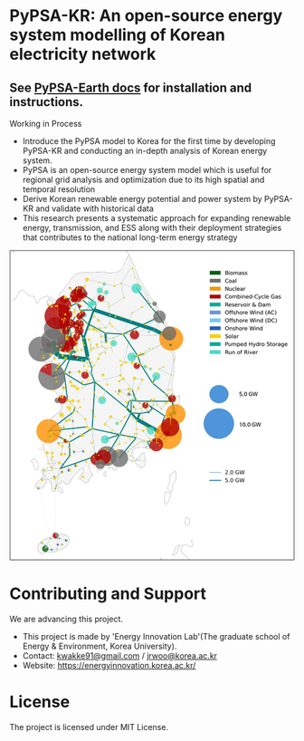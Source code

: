 # PyPSA-KR: An open-source energy system modelling of Korean electricity network

## See [PyPSA-Earth docs](https://pypsa-earth.readthedocs.io/en/stable/introduction.html) for installation and instructions.

Working in Process

- Introduce the PyPSA model to Korea for the first time by developing PyPSA-KR and conducting an in-depth analysis of Korean energy system.
- PyPSA is an open-source energy system model which is useful for regional grid analysis and optimization due to its high spatial and temporal resolution
- Derive Korean renewable energy potential and power system by PyPSA-KR and validate with historical data
- This research presents a systematic approach for expanding renewable energy, transmission, and ESS along with their deployment strategies that contributes to the national long-term energy strategy


![PyPSA-KR Base Network](https://github.com/RogerKwak/PyPSA-KR/blob/main/Image/KR_network.jpg)

# Contributing and Support
We are advancing this project. 
-  This project is made by 'Energy Innovation Lab'(The graduate school of Energy & Environment, Korea University).
-  Contact: kwakke91@gmail.com / jrwoo@korea.ac.kr
-  Website: https://energyinnovation.korea.ac.kr/

# License

The project is licensed under MIT License.

